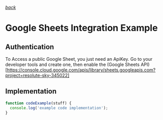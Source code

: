 _[back](../)_

# Google Sheets Integration Example

## Authentication

To Access a public Google Sheet, you just need an ApiKey. Go to your developer tools and create one, then enable the 
(Google Sheets API)[https://console.cloud.google.com/apis/library/sheets.googleapis.com?project=resolute-sky-345022]

## Implementation

```javascript
function codeExample(stuff) {
  console.log('example code implementation');  
}
```
